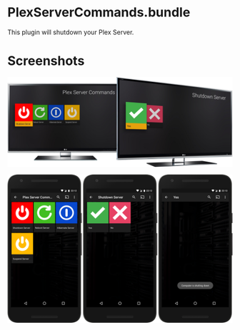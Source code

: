 # PlexServerCommands.bundle

This plugin will shutdown your Plex Server. 

# Screenshots

![Nvidia Shield TV](https://github.com/StancuFlorin/PlexServerCommands.bundle/blob/master/Screenshots/Nvidia%20Shield%20TV.png)

![Nexus 5X](https://github.com/StancuFlorin/PlexServerCommands.bundle/blob/master/Screenshots/Nexus%205X.png)